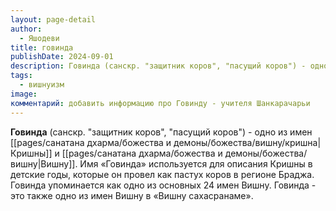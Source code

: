 ```yaml
---
layout: page-detail
author:
  - Яшодеви
title: говинда
publishDate: 2024-09-01
description: Говинда (санскр. "защитник коров", "пасущий коров") - одно из имен Кришны и Вишну. Имя «Говинда» используется для описания Кришны в детские годы, которые он провел как пастух коров в регионе Браджа.
tags:
  - вишнуизм
image: 
комментарий: добавить информацию про Говинду - учителя Шанкарачарьи
---
```

**Говинда** (санскр. "защитник коров", "пасущий коров") - одно из имен [[pages/санатана дхарма/божества и демоны/божества/вишну/кришна|Кришны]] и [[pages/санатана дхарма/божества и демоны/божества/вишну|Вишну]]. Имя «Говинда» используется для описания Кришны в детские годы, которые он провел как пастух коров в регионе Браджа. Говинда упоминается как одно из основных 24 имен Вишну. Говинда - это также одно из имен Вишну в «Вишну сахасранаме».

